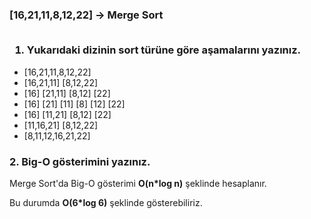 <h3> [16,21,11,8,12,22] -> Merge Sort 
  
<br>
<br>

1. Yukarıdaki dizinin sort türüne göre aşamalarını yazınız.</h3>

* [16,21,11,8,12,22]
* [16,21,11] [8,12,22]
* [16] [21,11] [8,12] [22]
* [16] [21] [11] [8] [12] [22]
* [16] [11,21] [8,12] [22]
* [11,16,21] [8,12,22]
* [8,11,12,16,21,22]


<h3> 2. Big-O gösterimini yazınız. </h3>

Merge Sort'da Big-O gösterimi <b>O(n*log n)</b> şeklinde hesaplanır.

Bu durumda <b>O(6*log 6)</b> şeklinde gösterebiliriz.
